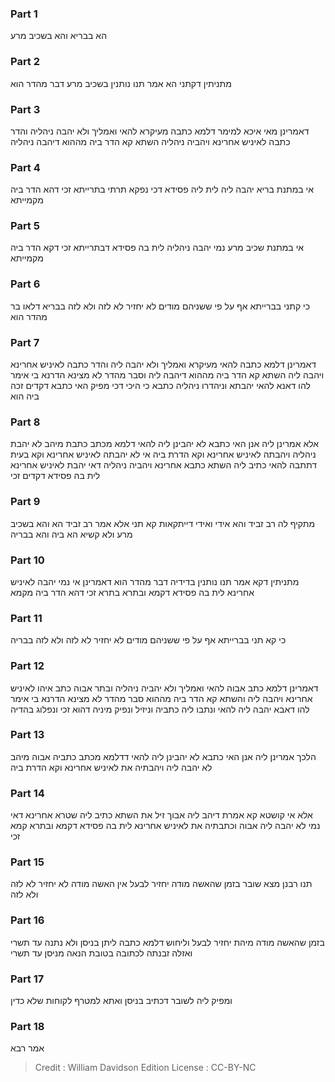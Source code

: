 
### Part 1
הא בבריא והא בשכיב מרע

### Part 2
מתניתין דקתני הא אמר תנו נותנין בשכיב מרע דבר מהדר הוא

### Part 3
דאמרינן מאי איכא למימר דלמא כתבה מעיקרא להאי ואמליך ולא יהבה ניהליה והדר כתבה לאיניש אחרינא ויהביה ניהליה השתא קא הדר ביה מההוא דיהבה ניהליה

### Part 4
אי במתנת בריא יהבה ליה לית ליה פסידא דכי נפקא תרתי בתרייתא זכי דהא הדר ביה מקמייתא

### Part 5
אי במתנת שכיב מרע נמי יהבה ניהליה לית בה פסידא דבתרייתא זכי דקא הדר ביה מקמייתא

### Part 6
כי קתני בברייתא אף על פי ששניהם מודים לא יחזיר לא לזה ולא לזה בבריא דלאו בר מהדר הוא

### Part 7
דאמרינן דלמא כתבה להאי מעיקרא ואמליך ולא יהבה ליה והדר כתבה לאיניש אחרינא ויהבה ליה השתא קא הדר ביה מההוא דיהבה ליה וסבר מהדר לא מצינא הדרנא בי אימר להו דאנא להאי יהבתא וניהדרו ניהליה כתבא כי היכי דכי מפיק האי כתבא דקדים זכה ביה הוא

### Part 8
אלא אמרינן ליה אנן האי כתבא לא יהבינן ליה להאי דלמא מכתב כתבת מיהב לא יהבת ניהליה ויהבתה לאיניש אחרינא וקא הדרת ביה אי לא יהבתה לאיניש אחרינא וקא בעית דתתבה להאי כתיב ליה השתא כתבא אחרינא ויהביה ניהליה דאי יהבת לאיניש אחרינא לית בה פסידא דקדים זכי

### Part 9
מתקיף לה רב זביד והא אידי ואידי דייתקאות קא תני אלא אמר רב זביד הא והא בשכיב מרע ולא קשיא הא ביה והא בבריה

### Part 10
מתניתין דקא אמר תנו נותנין בדידיה דבר מהדר הוא דאמרינן אי נמי יהבה לאיניש אחרינא לית בה פסידא דקמא ובתרא בתרא זכי דהא הדר ביה מקמא

### Part 11
כי קא תני בברייתא אף על פי ששניהם מודים לא יחזיר לא לזה ולא לזה בבריה

### Part 12
דאמרינן דלמא כתב אבוה להאי ואמליך ולא יהביה ניהליה ובתר אבוה כתב איהו לאיניש אחרינא ויהבה ליה והשתא קא הדר ביה מההוא סבר מהדר לא מצינא הדרנא בי אימר להו דאבא יהבה ליה להאי ונתבו ליה כתביה וניזיל ונפיק מיניה דהוא זכי ונפלוג בהדיה

### Part 13
הלכך אמרינן ליה אנן האי כתבא לא יהבינן ליה להאי דדלמא מכתב כתביה אבוה מיהב לא יהבה ליה ויהבתיה את לאיניש אחרינא וקא הדרת ביה

### Part 14
אלא אי קושטא קא אמרת דיהב ליה אבוך זיל את השתא כתיב ליה שטרא אחרינא דאי נמי לא יהבה ליה אבוה וכתבתיה את לאיניש אחרינא לית בה פסידא דקמא ובתרא קמא זכי

### Part 15
תנו רבנן מצא שובר בזמן שהאשה מודה יחזיר לבעל אין האשה מודה לא יחזיר לא לזה ולא לזה

### Part 16
בזמן שהאשה מודה מיהת יחזיר לבעל וליחוש דלמא כתבה ליתן בניסן ולא נתנה עד תשרי ואזלה זבנתה לכתובה בטובת הנאה מניסן עד תשרי

### Part 17
ומפיק ליה לשובר דכתיב בניסן ואתא למטרף לקוחות שלא כדין

### Part 18
אמר רבא

>Credit : William Davidson Edition
>License : CC-BY-NC